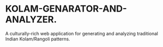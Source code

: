 # KOLAM-GENARATOR-AND-ANALYZER.
A culturally-rich web application for generating and analyzing traditional Indian Kolam/Rangoli patterns.
